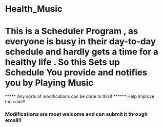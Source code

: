 # Health_Music
<h1> This is a Scheduler Program , as everyone is busy in their day-to-day schedule and hardly gets a time for a healthy life .
So this Sets up Schedule You provide and notifies you by Playing Music </h1>
***** Any sorts of modifications can be done to this!! ******
Help Improve the code!!
<h3>Modifications are most welcome and can submit it through email!!</h3>
